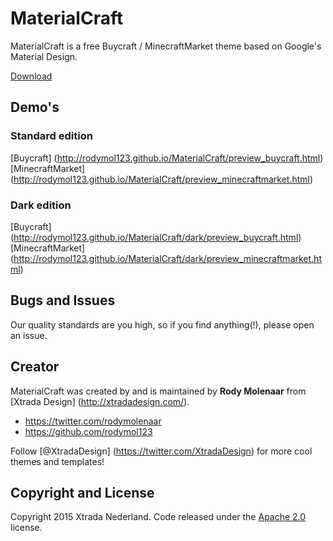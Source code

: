 # MaterialCraft

MaterialCraft is a free Buycraft / MinecraftMarket theme based on Google's Material Design.

[Download](https://github.com/rodymol123/MaterialCraft/archive/v2.zip)

## Demo's

### Standard edition

[Buycraft] (http://rodymol123.github.io/MaterialCraft/preview_buycraft.html)
[MinecraftMarket] (http://rodymol123.github.io/MaterialCraft/preview_minecraftmarket.html)

### Dark edition

[Buycraft] (http://rodymol123.github.io/MaterialCraft/dark/preview_buycraft.html)
[MinecraftMarket] (http://rodymol123.github.io/MaterialCraft/dark/preview_minecraftmarket.html)

## Bugs and Issues

Our quality standards are you high, so if you find anything(!), please open an issue.

## Creator

MaterialCraft was created by and is maintained by **Rody Molenaar** from [Xtrada Design] (http://xtradadesign.com/).

* https://twitter.com/rodymolenaar
* https://github.com/rodymol123

Follow [@XtradaDesign] (https://twitter.com/XtradaDesign) for more cool themes and templates!


## Copyright and License

Copyright 2015 Xtrada Nederland. Code released under the [Apache 2.0](http://www.apache.org/licenses/LICENSE-2.0) license.
